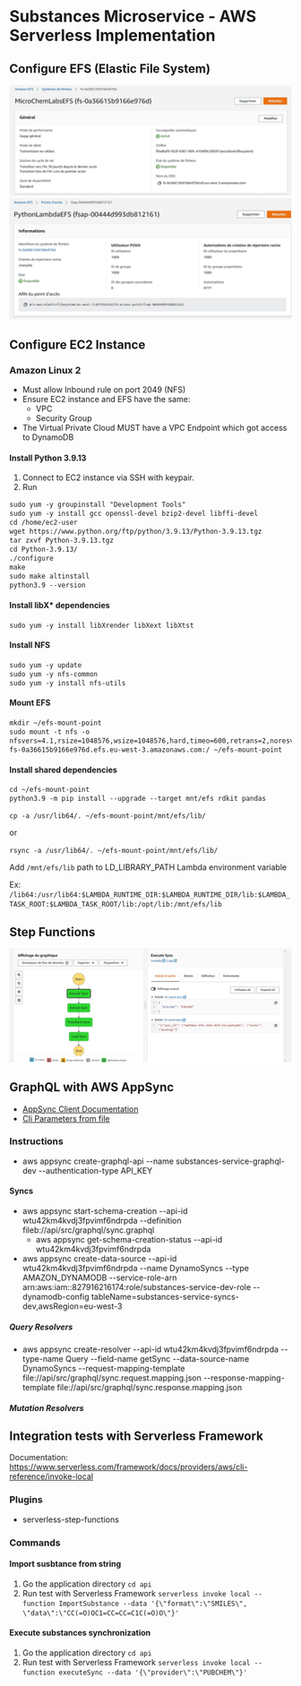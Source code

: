 # Substances Microservice - AWS Serverless Implementation

## Configure EFS (Elastic File System)

![EFS](resources/efs.jpg)
![EFS](resources/efs-access-point.jpg)

## Configure EC2 Instance

### Amazon Linux 2

- Must allow Inbound rule on port 2049 (NFS)
- Ensure EC2 instance and EFS have the same:
  - VPC
  - Security Group
- The Virtual Private Cloud MUST have a VPC Endpoint which got access to DynamoDB

#### Install Python 3.9.13

1. Connect to EC2 instance via SSH with keypair.
2. Run
```
sudo yum -y groupinstall "Development Tools"
sudo yum -y install gcc openssl-devel bzip2-devel libffi-devel
cd /home/ec2-user
wget https://www.python.org/ftp/python/3.9.13/Python-3.9.13.tgz
tar zxvf Python-3.9.13.tgz
cd Python-3.9.13/
./configure
make
sudo make altinstall
python3.9 --version
```

#### Install libX* dependencies

```
sudo yum -y install libXrender libXext libXtst
```

#### Install NFS

```
sudo yum -y update
sudo yum -y nfs-common
sudo yum -y install nfs-utils
```

#### Mount EFS

```
mkdir ~/efs-mount-point
sudo mount -t nfs -o nfsvers=4.1,rsize=1048576,wsize=1048576,hard,timeo=600,retrans=2,noresvport fs-0a36615b9166e976d.efs.eu-west-3.amazonaws.com:/ ~/efs-mount-point
```

#### Install shared dependencies

```
cd ~/efs-mount-point
python3.9 -m pip install --upgrade --target mnt/efs rdkit pandas
```

`cp -a /usr/lib64/. ~/efs-mount-point/mnt/efs/lib/`

or

`rsync -a /usr/lib64/. ~/efs-mount-point/mnt/efs/lib/`

Add `/mnt/efs/lib` path to LD_LIBRARY_PATH Lambda environment variable

Ex: `/lib64:/usr/lib64:$LAMBDA_RUNTIME_DIR:$LAMBDA_RUNTIME_DIR/lib:$LAMBDA_TASK_ROOT:$LAMBDA_TASK_ROOT/lib:/opt/lib:/mnt/efs/lib`

## Step Functions

![ETL Step Functions](resources/step-functions.jpg)

## GraphQL with AWS AppSync

- [AppSync Client Documentation](https://awscli.amazonaws.com/v2/documentation/api/latest/reference/appsync/index.html#cli-aws-appsync)
- [Cli Parameters from file](https://docs.aws.amazon.com/cli/latest/userguide/cli-usage-parameters-file.html)


### Instructions

- aws appsync create-graphql-api --name substances-service-graphql-dev --authentication-type API_KEY

#### Syncs

- aws appsync start-schema-creation --api-id wtu42km4kvdj3fpvimf6ndrpda --definition fileb://api/src/graphql/sync.graphql
  - aws appsync get-schema-creation-status --api-id wtu42km4kvdj3fpvimf6ndrpda
- aws appsync create-data-source --api-id wtu42km4kvdj3fpvimf6ndrpda --name DynamoSyncs --type AMAZON_DYNAMODB --service-role-arn arn:aws:iam::827916216174:role/substances-service-dev-role --dynamodb-config tableName=substances-service-syncs-dev,awsRegion=eu-west-3

##### Query Resolvers

- aws appsync create-resolver --api-id wtu42km4kvdj3fpvimf6ndrpda --type-name Query --field-name getSync --data-source-name DynamoSyncs --request-mapping-template file://api/src/graphql/sync.request.mapping.json --response-mapping-template file://api/src/graphql/sync.response.mapping.json

##### Mutation Resolvers

## Integration tests with Serverless Framework

Documentation: https://www.serverless.com/framework/docs/providers/aws/cli-reference/invoke-local

### Plugins

- serverless-step-functions

### Commands

#### Import susbtance from string

1. Go the application directory `cd api`
2. Run test with Serverless Framework
`serverless invoke local --function ImportSubstance --data '{\"format\":\"SMILES\", \"data\":\"CC(=O)OC1=CC=CC=C1C(=O)O\"}'`

#### Execute substances synchronization

1. Go the application directory `cd api`
2. Run test with Serverless Framework
`serverless invoke local --function executeSync --data '{\"provider\":\"PUBCHEM\"}'`

